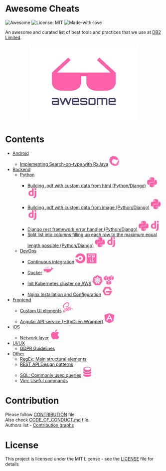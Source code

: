 # Awesome Cheats

![Awesome](https://cdn.rawgit.com/sindresorhus/awesome/d7305f38d29fed78fa85652e3a63e154dd8e8829/media/badge.svg)
![License: MIT](https://img.shields.io/badge/License-MIT-green.svg)
![Made-with-love](https://img.shields.io/badge/Made%20with-Love-green.svg)

An awesome and curated list of best tools and practices that we use at [DB2 Limited](https://db2.io).

<p align="center">
  <img src="./assets/awesome.svg" width="350">
</p>

# Contents
- [Android](./android/README.md)
  - [Implementing Search-on-type with RxJava](./android/search_on_type_with_rx_java.md) ![RxJava](./assets/icons/rxjava.svg)
- [Backend](./backend/README.md)
  - [Python](./backend/python/README.md)
    - [Building .pdf with custom data from html (Python/Django)](backend/python/building_pdf_from_html_python.md) ![Python](./assets/icons/python.svg) ![Django](./assets/icons/django.svg)
    - [Building .pdf with custom data from image (Python/Django)](backend/python/building_pdf_from_image_python.md) ![Python](./assets/icons/python.svg) ![Django](./assets/icons/django.svg)
    - [Django rest framework error handler (Python/Django)](backend/python/djnago_rest_framework_error_handler.md) ![Python](./assets/icons/python.svg) ![Django](./assets/icons/django.svg)
    - [Split list into columns filling up each row to the maximum equal length possible (Python/Django)](backend/python/split_list_into_columns.md) ![Python](./assets/icons/python.svg) ![Django](./assets/icons/django.svg)
  - [DevOps](./backend/devops/README.md)
    - [Continuous integration](backend/devops/continuous_integration.md) ![CircleCI](./assets/icons/circle.svg) ![Travis](./assets/icons/travis.svg)
    - [Docker](backend/devops/docker.md) ![Docker](./assets/icons/docker.svg)
    - [Init Kubernetes cluster on AWS](backend/devops/init_kubernetes_cluster_aws.md) ![Kubernetes](./assets/icons/kubernetes.svg) ![AWS](./assets/icons/aws.svg)
    - [Nginx Installation and Configuration](backend/devops/nginx.md) ![Nginx](./assets/icons/nginx.svg)
- [Frontend](./frontend/README.md)
  - [Custom UI elements](./frontend/ui_elements.md) ![Sass](./assets/icons/sass.svg)
  - [Angular API service (HttpClien Wrapper)](./frontend/ng_api_service.md) ![Angular](./assets/icons/angular.svg)
- [iOS](./ios/)
  - [Network layer](./ios/network_layer.md) ![SQL](./assets/icons/apple.svg)
- [UI/UX](./design/README.md)
  - [GDPR Guidelines](./design/gdpr_guidelines.md)
- [Other](./other/README.md)
  - [RegEx: Main structural elements](./other/regex_structural_elements.md)
  - [REST API Design patterns](/other/rest_api_design_patterns.md)
  - [SQL: Commonly used queries](./other/SQL.md) ![SQL](./assets/icons/sql.svg)
  - [Vim: Useful commands](./other/vim_commands.md)

# Contribution
Please follow [CONTRIBUTION](.github/CONTRIBUTING.md) file.  
Also check [CODE_OF_CONDUCT.md](.github/CODE_OF_CONDUCT.md) file.  
Authors list - [Contribution graphs](https://github.com/DB2-Limited/awesome-cheats/graphs/contributors)


# License
This project is licensed under the MIT License - see the [LICENSE](./LICENSE) file for details
